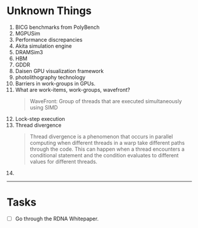 # Unknown Things

1. BICG benchmarks from PolyBench
2. MGPUSim
3. Performance discrepancies
4. Akita simulation engine
5. DRAMSim3
6. HBM
7. GDDR
8. Daisen GPU visualization framework
9. photolithography technology
10. Barriers in work-groups in GPUs.
11. What are work-items, work-groups, wavefront?
    > WaveFront: Group of threads that are executed simultaneously using SIMD
12. Lock-step execution
13. Thread divergence
    > Thread divergence is a phenomenon that occurs in parallel computing when different threads in a warp take different paths through the code. This can happen when a thread encounters a conditional statement and the condition evaluates to different values for different threads.
14. 
---

# Tasks

- [ ] Go through the RDNA Whitepaper.

